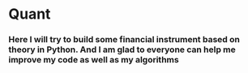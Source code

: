 # Quant
### Here I will try to build some financial instrument based on theory in Python. And I am glad to everyone can help me improve my code as well as my algorithms